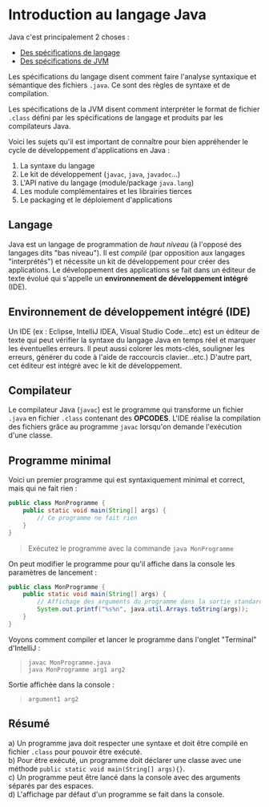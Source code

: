 # Introduction au langage Java

Java c'est principalement 2 choses :
- [Des spécifications de langage](https://docs.oracle.com/javase/specs/jls/se19/html/index.html)
- [Des spécifications de JVM](https://docs.oracle.com/javase/specs/index.html)

Les spécifications du langage disent comment faire l'analyse syntaxique et 
sémantique des fichiers `.java`. Ce sont des règles de syntaxe et de 
compilation.  

Les spécifications de la JVM disent comment interpréter le format de fichier
`.class` défini par les spécifications de langage et produits par les 
compilateurs Java.

Voici les sujets qu'il est important de connaître pour bien appréhender le cycle 
de développement d'applications en Java :

1) La syntaxe du langage
2) Le kit de développement (`javac`, `java`, `javadoc`...)
3) L'API native du langage (module/package `java.lang`)
4) Les module complémentaires et les librairies tierces
5) Le packaging et le déploiement d'applications

## Langage
Java est un langage de programmation de _haut niveau_ (à l'opposé des langages 
dits "bas niveau"). Il est _compilé_ (par opposition aux langages "interprétés") 
et nécessite un kit de développement pour créer des applications. Le 
développement des applications se fait dans un éditeur de texte évolué qui 
s'appelle un **environnement de développement intégré** (IDE). 

## Environnement de développement intégré (IDE)

Un IDE (ex : Eclipse, IntelliJ IDEA, Visual Studio Code...etc) est un éditeur de 
texte qui peut vérifier la syntaxe du langage Java en temps réel et marquer les 
éventuelles erreurs. Il peut aussi colorer les mots-clés, souligner les erreurs, 
générer du code à l'aide de raccourcis clavier...etc.) D'autre part, cet éditeur
est intégré avec le kit de développement.

## Compilateur
Le compilateur Java (`javac`) est le programme qui transforme un fichier `.java`
en fichier `.class` contenant des **OPCODES**. L'IDE réalise la compilation
des fichiers grâce au programme `javac` lorsqu'on demande l'exécution d'une 
classe.

## Programme minimal

Voici un premier programme qui est syntaxiquement minimal et correct, mais qui 
ne fait rien :

```java
public class MonProgramme {
	public static void main(String[] args) {
		// Ce programme ne fait rien
	}
}
```

> Exécutez le programme avec la commande `java MonProgramme`

On peut modifier le programme pour qu'il affiche dans la console les paramètres 
de lancement :

```java
public class MonProgramme {
	public static void main(String[] args) {
		// Affichage des arguments du programme dans la sortie standard
		System.out.printf("%s%n", java.util.Arrays.toString(args));
	}
}
```

Voyons comment compiler et lancer le programme dans l'onglet "Terminal" 
d'IntelliJ :

> `javac MonProgramme.java`  
> `java MonProgramme arg1 arg2`
	
Sortie affichée dans la console :
	
> `argument1 arg2`

## Résumé

a) Un programme java doit respecter une syntaxe et doit être compilé en fichier 
`.class` pour pouvoir être exécuté.  
b) Pour être exécuté, un programme doit déclarer une classe avec une méthode 
`public static void main(String[] args){}`.  
c) Un programme peut être lancé dans la console avec des arguments séparés par 
des espaces.  
d) L'affichage par défaut d'un programme se fait dans la console.  

